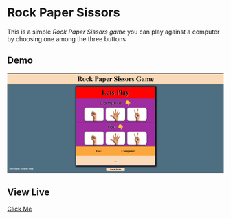 
# Rock Paper Sissors

This is a simple<i> Rock Paper Sissors game </i>you can play against a computer by choosing one among the three buttons


## Demo

<img src="images/demo_img.png" alt="Sample Photo">

## View Live
<a href="https://yaseen-naik.github.io/Rock-Paper-Sissors/">Click Me</a>


